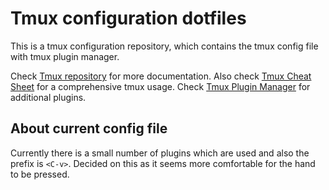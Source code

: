 # Tmux configuration dotfiles
This is a tmux configuration repository, which contains the tmux config file with tmux plugin manager.

Check [Tmux repository](https://github.com/tmux/tmux) for more documentation.
Also check [Tmux Cheat Sheet](https://tmuxcheatsheet.com/) for a comprehensive tmux usage.
Check [Tmux Plugin Manager](https://github.com/tmux-plugins/tpm) for additional plugins.

## About current config file
Currently there is a small number of plugins which are used and also the prefix is `<C-v>`.
Decided on this as it seems more comfortable for the hand to be pressed.
